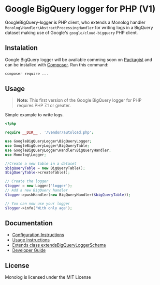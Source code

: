 # Google BigQuery logger for PHP (V1)

GoogleBigQuery-logger is PHP client, who extends a Monolog handler ```Monolog\Handler\AbstractProcessingHandler``` for writing logs in a BigQuery dataset making use of Google's ```google/cloud-bigquery``` PHP client.


## Instalation
Google BigQuery logger will be available comming soon on [Packagist][1] and can be installed with [Composer][2]. Run this command:
```sh
composer require ...
```

## Usage
> **Note:** This first version of the Google BigQuery logger for PHP requires PHP 7.1 or greater.

Simple example to write logs.

```php
<?php

require __DIR__ . '/vendor/autoload.php';

use GoogleBigQueryLogger\BigQueryLogger;
use GoogleBigQueryLogger\BigQueryTable;
use GoogleBigQueryLogger\Handler\BigQueryHandler;
use Monolog\Logger;

//Create a new table in a dataset
$bigQueryTable = new BigQueryTable();
$bigQueryTable->createTable();

// Create the logger
$logger = new Logger('logger');
// Add a new BigQuery handler
$logger->pushHandler(new BigQueryHandler($bigQueryTable));

// You can now use your logger
$logger->info('With only age');
```
## Documentation

- [Configuration Instructions](doc/01-configuration.md)
- [Usage Instructions](doc/02-usage.md)
- [Extends class extendsBigQueryLoggerSchema](doc/03-extendsBigQueryLoggerSchema.md)
- [Developer Guide](doc/04-developer-guide.md)

## License
Monolog is licensed under the MIT License

[1]: https://packagist.org/ "Packagist"
[2]: https://getcomposer.org/ "Composer"

